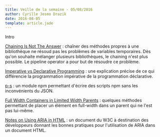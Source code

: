 ```yaml
---
title: Veille de la semaine - 05/08/2016
author: Cyrille Jesmo Drazik
date: 2016-08-05
template: article.jade
---
```


Intro

[Chaining Is Not The Answer](https://medium.com/@computer.guy/chaining-is-not-the-answer-6c4143ebb64d#.sgbqwo5cu) :
chaîner des méthodes propres à une bibliothèque ne résoud pas les problèmes
de variables temporaires. Dès qu'on souhaite mélanger plusieurs bibliothèques,
le chaining n'est plus possible. Le pipeline operator a pour but de résoudre ce
problème.

[Imperative vs Declarative Programming](https://medium.freecodecamp.com/imperative-vs-declarative-programming-283e96bf8aea#.3870ns3mb) :
une explication précise de ce qui différencie la programmation impérative de la
programmation déclarative.

[p-s](https://github.com/kentcdodds/p-s) : un module npm permettant
d'écrire des scripts npm sans les inconvénients du JSON.

[Full Width Containers in Limited Width Parents](https://css-tricks.com/full-width-containers-limited-width-parents/) :
quelques méthodes permettant de placer un élément en full-width dans un parent
qui ne l'est pas lui-même.

[Notes on Using ARIA in HTML](https://www.w3.org/TR/aria-in-html/) : un
document du W3C à destination des développeurs donnant les bonnes pratiques pour
l'utilisation de ARIA dans un document HTML.
